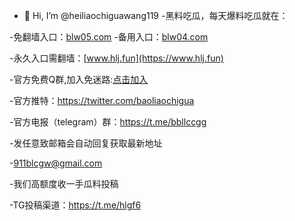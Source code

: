 - 👋 Hi, I’m @heiliaochiguawang119
-黑料吃瓜，每天爆料吃瓜就在：

-免翻墙入口：[blw05.com](https://www.blw09.com)
-备用入口：[blw04.com](https://www.blw08.com)

-永久入口需翻墙：[www.hlj.fun](https://www.hlj.fun)

-官方免费Q群,加入免迷路:[点击加入](http://c.wiwji52.cn/s/VnSe)

-官方推特：https://twitter.com/baoliaochigua

-官方电报（telegram）群：https://t.me/bbllccgg

-发任意致邮箱会自动回复获取最新地址

-[911blcgw@gmail.com](mailto:911blcgw@gmail)

-我们高额度收一手瓜料投稿

-TG投稿渠道：https://t.me/hlgf6
